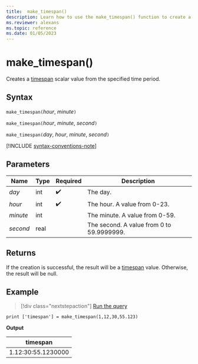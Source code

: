 ```yaml
---
title:  make_timespan()
description: Learn how to use the make_timespan() function to create a timespan scalar value from the specified time period.
ms.reviewer: alexans
ms.topic: reference
ms.date: 01/05/2023
---
```

# make_timespan()

Creates a [timespan](./scalar-data-types/timespan.md) scalar value from the specified time period.

## Syntax

`make_timespan(`*hour*, *minute*`)`

`make_timespan(`*hour*, *minute*, *second*`)`

`make_timespan(`*day*, *hour*, *minute*, *second*`)`

[!INCLUDE [syntax-conventions-note](../../includes/syntax-conventions-note.md)]

## Parameters

| Name | Type | Required | Description |
|--|--|--|--|
|*day*| int |  :heavy_check_mark:| The day.|
|*hour*| int |  :heavy_check_mark:| The hour. A value from 0-23.|
|*minute*| int || The minute. A value from 0-59.|
|*second*| real || The second. A value from 0 to 59.9999999.|

## Returns

If the creation is successful, the result will be a [timespan](./scalar-data-types/timespan.md) value. Otherwise, the result will be null.

## Example

> [!div class="nextstepaction"]
> <a href="https://dataexplorer.azure.com/clusters/help/databases/Samples?query=H4sIAAAAAAAAAysoyswrUYhWL8nMTS0uSMxTj1WwVchNzE6Nh4loGOoYGukYG+iYmuoZGhlrAgBc6MUYMgAAAA==" target="_blank">Run the query</a>

```kusto
print ['timespan'] = make_timespan(1,12,30,55.123)
```

**Output**

|timespan|
|---|
|1.12:30:55.1230000|
